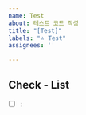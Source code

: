 ```yaml
---
name: Test
about: 테스트 코드 작성
title: "[Test]"
labels: "⭐ Test"
assignees: ''

---
```


## Check - List
- [ ] :
